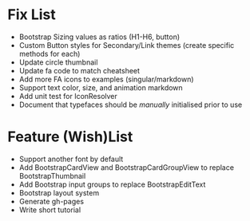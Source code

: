 Fix List
=============

* Bootstrap Sizing values as ratios (H1-H6, button)
* Custom Button styles for Secondary/Link themes (create specific methods for each)
* Update circle thumbnail
* Update fa code to match cheatsheet
* Add more FA icons to examples (singular/markdown)
* Support text color, size, and animation markdown
* Add unit test for IconResolver
* Document that typefaces should be *manually* initialised prior to use

Feature (Wish)List
=============

* Support another font by default
* Add BootstrapCardView and BootstrapCardGroupView to replace BootstrapThumbnail
* Add Bootstrap input groups to replace BootstrapEditText
* Bootstrap layout system
* Generate gh-pages
* Write short tutorial
